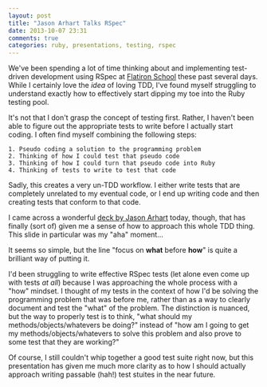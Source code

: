 ```yaml
---
layout: post
title: "Jason Arhart Talks RSpec"
date: 2013-10-07 23:31
comments: true
categories: ruby, presentations, testing, rspec
---
```

We've been spending a lot of time thinking about and implementing test-driven development
using RSpec at [Flatiron School](http://www.flatironschool.com) these past several days.
While I certainly love the *idea* of loving TDD, I've found myself struggling to understand exactly
how to effectively start dipping my toe into the Ruby testing pool.

It's not that I don't grasp the concept of testing first. Rather, I haven't been able to
figure out the appropriate tests to write before I actually start coding. I often find myself combining
the following steps:

    1. Pseudo coding a solution to the programming problem
    2. Thinking of how I could test that pseudo code
    3. Thinking of how I could turn that pseudo code into Ruby
    4. Thinking of tests to write to test that code

Sadly, this creates a very un-TDD workflow. I either write tests that are completely
unrelated to my eventual code, or I end up writing code and then creating tests that
conform to that code.

I came across a wonderful [deck by Jason Arhart](https://speakerdeck.com/lvrug/rspec-for-beginners-jason-arhart) today, though,
that has finally (sort of) given me a sense of how to approach this whole TDD thing. This slide in particular was my "aha"
moment...


<script async class="speakerdeck-embed" data-slide="11" data-id="ec123320ddad0130679a56e32e49313d" data-ratio="1.74446337308348" src="//speakerdeck.com/assets/embed.js"></script>

It seems so simple, but the line "focus on **what** before **how**" is quite a brilliant way of putting it.

I'd been struggling to write effective RSpec tests (let alone even come up with tests *at all*) because
I was approaching the whole process with a "how" mindset. I thought of my tests in the context of how I'd be solving the
programming problem that was before me, rather than as a way to clearly document and test the "what" of the problem. The distinction is nuanced, but the way to properly test is to think, "what should my methods/objects/whatevers be doing?" instead of "how am I going to get my methods/objects/whatevers to solve this problem and also prove to some test that they are working?"

Of course, I still couldn't whip together a good test suite right now, but this presentation has given me much more clarity as to how I should actually approach writing passable (hah!) test stuites in the near future.